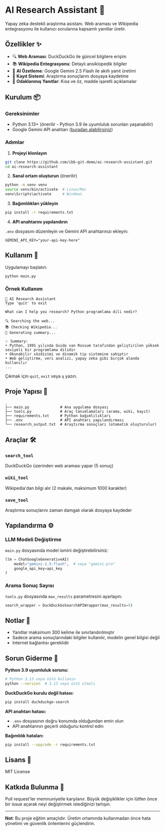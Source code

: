 # AI Research Assistant 🤖

Yapay zeka destekli araştırma asistanı. Web araması ve Wikipedia entegrasyonu ile kullanıcı sorularına kapsamlı yanıtlar üretir.

## Özellikler ✨

- 🔍 **Web Araması**: DuckDuckGo ile güncel bilgilere erişim
- 📚 **Wikipedia Entegrasyonu**: Detaylı ansiklopedik bilgiler
- 🤖 **AI Özetleme**: Google Gemini 2.5 Flash ile akıllı yanıt üretimi
- 💾 **Kayıt Sistemi**: Araştırma sonuçlarını dosyaya kaydetme
- 🎯 **Odaklanmış Yanıtlar**: Kısa ve öz, madde işaretli açıklamalar

## Kurulum 📦

### Gereksinimler

- Python 3.13+ (önerilir - Python 3.9 ile uyumluluk sorunları yaşanabilir)
- Google Gemini API anahtarı ([buradan alabilirsiniz](https://makersuite.google.com/app/apikey))

### Adımlar

1. **Projeyi klonlayın**
```bash
git clone https://github.com/ibb-git-demo/ai-research-assistant.git
cd ai-research-assistant
```

2. **Sanal ortam oluşturun** (önerilir)
```bash
python -m venv venv
source venv/bin/activate  # Linux/Mac
venv\Scripts\activate     # Windows
```

3. **Bağımlılıkları yükleyin**
```bash
pip install -r requirements.txt
```

4. **API anahtarını yapılandırın**

`.env` dosyasını düzenleyin ve Gemini API anahtarınızı ekleyin:
```env
GEMINI_API_KEY="your-api-key-here"
```

## Kullanım 🚀

Uygulamayı başlatın:
```bash
python main.py
```

### Örnek Kullanım

```
🤖 AI Research Assistant
Type 'quit' to exit

What can I help you research? Python programlama dili nedir?

🔍 Searching the web...
📚 Checking Wikipedia...
🤖 Generating summary...

✨ Summary:
• Python, 1991 yılında Guido van Rossum tarafından geliştirilen yüksek seviyeli bir programlama dilidir
• Okunabilir sözdizimi ve dinamik tip sistemine sahiptir
• Web geliştirme, veri analizi, yapay zeka gibi birçok alanda kullanılır
...
```

Çıkmak için `quit`, `exit` veya `q` yazın.

## Proje Yapısı 📁

```
.
├── main.py              # Ana uygulama dosyası
├── tools.py             # Araç tanımlamaları (arama, wiki, kayıt)
├── requirements.txt     # Python bağımlılıkları
├── .env                 # API anahtarı yapılandırması
└── research_output.txt  # Araştırma sonuçları (otomatik oluşturulur)
```

## Araçlar 🛠️

### `search_tool`
DuckDuckGo üzerinden web araması yapar (5 sonuç)

### `wiki_tool`
Wikipedia'dan bilgi alır (2 makale, maksimum 1000 karakter)

### `save_tool`
Araştırma sonuçlarını zaman damgalı olarak dosyaya kaydeder

## Yapılandırma ⚙️

### LLM Modeli Değiştirme

`main.py` dosyasında model ismini değiştirebilirsiniz:
```python
llm = ChatGoogleGenerativeAI(
    model="gemini-2.5-flash",  # veya "gemini-pro"
    google_api_key=api_key
)
```

### Arama Sonuç Sayısı

`tools.py` dosyasında `max_results` parametresini ayarlayın:
```python
search_wrapper = DuckDuckGoSearchAPIWrapper(max_results=5)
```

## Notlar 📝

- Yanıtlar maksimum 300 kelime ile sınırlandırılmıştır
- Sadece arama sonuçlarındaki bilgiler kullanılır, modelin genel bilgisi değil
- Internet bağlantısı gereklidir

## Sorun Giderme 🔧

**Python 3.9 uyumluluk sorunu:**
```bash
# Python 3.13 veya üstü kullanın
python --version  # 3.13 veya üstü olmalı
```

**DuckDuckGo kurulu değil hatası:**
```bash
pip install duckduckgo-search
```

**API anahtarı hatası:**
- `.env` dosyasının doğru konumda olduğundan emin olun
- API anahtarının geçerli olduğunu kontrol edin

**Bağımlılık hataları:**
```bash
pip install --upgrade -r requirements.txt
```

## Lisans 📄

MIT License

## Katkıda Bulunma 🤝

Pull request'ler memnuniyetle karşılanır. Büyük değişiklikler için lütfen önce bir issue açarak neyi değiştirmek istediğinizi tartışın.

---

**Not**: Bu proje eğitim amaçlıdır. Üretim ortamında kullanmadan önce hata yönetimi ve güvenlik önlemlerini güçlendirin.